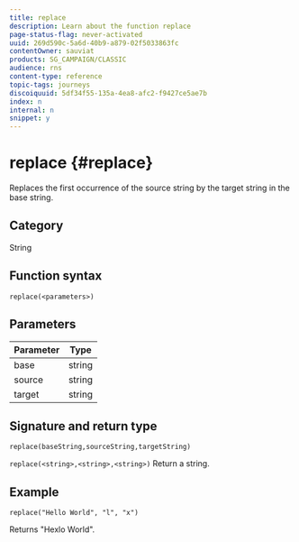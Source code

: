 ```yaml
---
title: replace
description: Learn about the function replace
page-status-flag: never-activated
uuid: 269d590c-5a6d-40b9-a879-02f5033863fc
contentOwner: sauviat
products: SG_CAMPAIGN/CLASSIC
audience: rns
content-type: reference
topic-tags: journeys
discoiquuid: 5df34f55-135a-4ea8-afc2-f9427ce5ae7b
index: n
internal: n
snippet: y
---
```


# replace {#replace}

Replaces the first occurrence of the source string by the target string in the base string.

## Category

String

## Function syntax

`replace(<parameters>)`

## Parameters

| Parameter | Type         |
|-----------|--------------|
| base      | string       |
| source    | string       |
| target    | string       |

## Signature and return type

`replace(baseString,sourceString,targetString)`

`replace(<string>,<string>,<string>)`
Return a string.

## Example

`replace("Hello World", "l", "x")`

Returns "Hexlo World".
